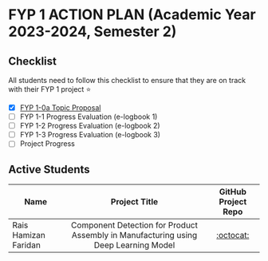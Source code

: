 # FYP 1 ACTION PLAN (Academic Year 2023-2024, Semester 2)

## Checklist

All students need to follow this checklist to ensure that they are on track with their FYP 1 project :star: 

- [x] [FYP 1-0a Topic Proposal](https://docs.google.com/document/d/1vefJ0vwEF74DSQTE-DMZpXptfNmTL8Zp1gOh6bozLPE/edit)
- [ ] FYP 1-1 Progress Evaluation (e-logbook 1)
- [ ] FYP 1-2 Progress Evaluation (e-logbook 2)
- [ ] FYP 1-3 Progress Evaluation (e-logbook 3)
- [ ] Project Progress

## Active Students

| Name | Project Title | GitHub Project Repo |
|------|:---------------:|:---------------------:|
| Rais Hamizan Faridan      | Component Detection for Product Assembly in Manufacturing using Deep Learning Model              | [:octocat:](https://github.com/aqillakhamis/Undergraduate-Project/tree/main/Academic%20Year%202023-2024/Semester%202/FYP%201/Rais%20Hamizan%20Faridan)                    |







